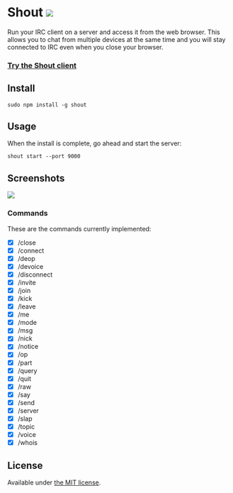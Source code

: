 # Shout [![](https://badge.fury.io/js/shout.png)](https://www.npmjs.org/package/shout)

Run your IRC client on a server and access it from the web browser. This allows you to chat from multiple devices at the same time and you will stay connected to IRC even when you close your browser.

### [Try the Shout client](http://shout-irc.com:9090/)

## Install

```
sudo npm install -g shout
```

## Usage

When the install is complete, go ahead and start the server:

```
shout start --port 9000
```

## Screenshots

![](https://raw.github.com/erming/shout/master/screenshots/shout.png)  

### Commands

These are the commands currently implemented:

- [x] /close
- [x] /connect
- [x] /deop
- [x] /devoice
- [x] /disconnect
- [x] /invite
- [x] /join
- [x] /kick
- [x] /leave
- [x] /me
- [x] /mode
- [x] /msg
- [x] /nick
- [x] /notice
- [x] /op
- [x] /part
- [x] /query
- [x] /quit
- [x] /raw
- [x] /say
- [x] /send
- [x] /server
- [x] /slap
- [x] /topic
- [x] /voice
- [x] /whois

## License

Available under [the MIT license](http://mths.be/mit).
